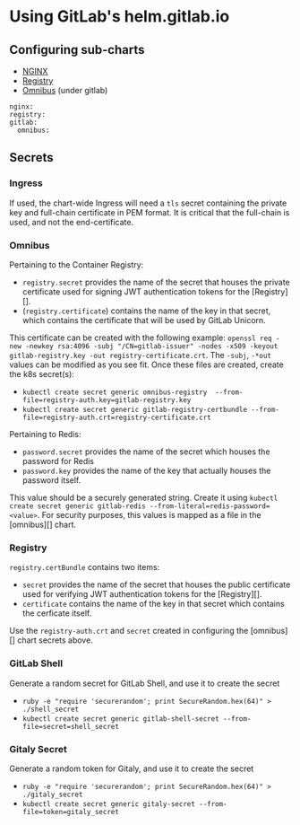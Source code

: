 # Using GitLab's helm.gitlab.io

## Configuring sub-charts

- [NGINX](nginx/README.md)
- [Registry](registry/README.md)
- [Omnibus](omnibus/README.md) (under gitlab)

```
nginx:
registry:
gitlab:
  omnibus:
```

## Secrets

### Ingress

If used, the chart-wide Ingress will need a `tls` secret containing the private key and full-chain certificate in PEM format. It is critical that the full-chain is used, and not the end-certificate.

### Omnibus

Pertaining to the Container Registry:
- `registry.secret` provides the name of the secret that houses the private certificate used for signing JWT authentication tokens for the [Registry][].
- (`registry.certificate`) contains the name of the key in that secret, which contains the certificate that will be used by GitLab Unicorn.

This certificate can be created with the following example:
`openssl req -new -newkey rsa:4096 -subj "/CN=gitlab-issuer" -nodes -x509 -keyout gitlab-registry.key -out registry-certificate.crt`. The `-subj`, `-*out` values can be modified as you see fit.
Once these files are created, create the k8s secret(s):
- `kubectl create secret generic omnibus-registry  --from-file=registry-auth.key=gitlab-registry.key`
- `kubectl create secret generic gitlab-registry-certbundle --from-file=registry-auth.crt=registry-certificate.crt`

Pertaining to Redis:
- `password.secret` provides the name of the secret which houses the password for Redis
- `password.key` provides the name of the key that actually houses the password itself.

This value should be a securely generated string. Create it using `kubectl create secret generic gitlab-redis --from-literal=redis-password=<value>`.
For security purposes, this values is mapped as a file in the [omnibus][] chart.

### Registry

`registry.certBundle` contains two items:
- `secret` provides the name of the secret that houses the public certificate used for verifying JWT authentication tokens for the [Registry][].
- `certificate` contains the name of the key in that secret which contains the cerficate itself.

Use the `registry-auth.crt` and `secret` created in configuring the [omnibus][] chart secrets above.

### GitLab Shell

Generate a random secret for GitLab Shell, and use it to create the secret

 - `ruby -e "require 'securerandom'; print SecureRandom.hex(64)" > ./shell_secret`
 - `kubectl create secret generic gitlab-shell-secret --from-file=secret=shell_secret`

### Gitaly Secret

Generate a random token for Gitaly, and use it to create the secret

 - `ruby -e "require 'securerandom'; print SecureRandom.hex(64)" > ./gitaly_secret`
 - `kubectl create secret generic gitaly-secret --from-file=token=gitaly_secret`
